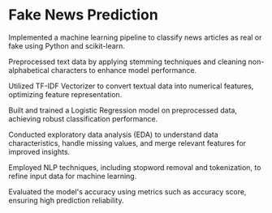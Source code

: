 # Fake News Prediction
Implemented a machine learning pipeline to classify news articles as real or fake using Python and scikit-learn.

Preprocessed text data by applying stemming techniques and cleaning non-alphabetical characters to enhance model performance.

Utilized TF-IDF Vectorizer to convert textual data into numerical features, optimizing feature representation.

Built and trained a Logistic Regression model on preprocessed data, achieving robust classification performance.

Conducted exploratory data analysis (EDA) to understand data characteristics, handle missing values, and merge relevant features for improved insights.

Employed NLP techniques, including stopword removal and tokenization, to refine input data for machine learning.

Evaluated the model's accuracy using metrics such as accuracy score, ensuring high prediction reliability.
